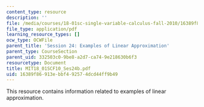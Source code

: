 ```yaml
---
content_type: resource
description: ''
file: /media/courses/18-01sc-single-variable-calculus-fall-2010/16389f86913ebbf492574dcd44ff9b49_MIT18_01SCF10_Ses24b.pdf
file_type: application/pdf
learning_resource_types: []
ocw_type: OCWFile
parent_title: 'Session 24: Examples of Linear Approximation'
parent_type: CourseSection
parent_uid: 332503c0-9be8-a2d7-ca74-9e218630b6f3
resourcetype: Document
title: MIT18_01SCF10_Ses24b.pdf
uid: 16389f86-913e-bbf4-9257-4dcd44ff9b49
---
```

This resource contains information related to examples of linear approximation.